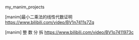 my_manim_projects

[manim]最小二乘法的线性代数证明 https://www.bilibili.com/video/BV1n7411s7Zq

[manim] 整 数 分 拆 https://www.bilibili.com/video/BV1o7411973c
